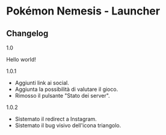 # Pokémon Nemesis - Launcher
## Changelog

1.0

Hello world!
   
1.0.1

- Aggiunti link ai social.
- Aggiunta la possibilità di valutare il gioco.
- Rimosso il pulsante "Stato dei server".

1.0.2

- Sistemato il redirect a Instagram.
- Sistemato il bug visivo dell'icona triangolo.

